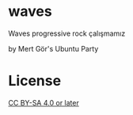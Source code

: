 # waves

Waves progressive rock çalışmamız

by Mert Gör's Ubuntu Party

# License

[CC BY-SA 4.0 or later](by-sa.markdown)
